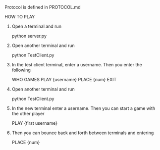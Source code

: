 Protocol is defined in PROTOCOL.md

HOW TO PLAY

1) Open a terminal and run
    
    
    python server.py
    
2) Open another terminal and run


    python TestClient.py
    
3) In the test client terminal, enter a username. Then you enter the following


    WHO
    GAMES
    PLAY {username}
    PLACE {num}
    EXIT
    
4) Open another terminal and run


    python TestClient.py
    
5) In the new terminal enter a username. Then you can start a game with the other player


    PLAY {first username}
    
6) Then you can bounce back and forth between terminals and entering


    PLACE {num}